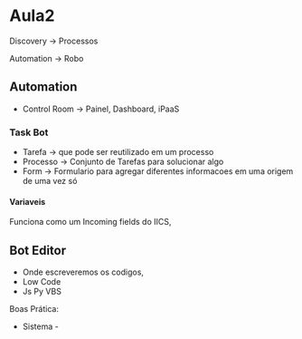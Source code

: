 # Aula2


Discovery -> Processos

Automation -> Robo


## Automation

- Control Room -> Painel, Dashboard, iPaaS

### Task Bot

- Tarefa -> que pode ser reutilizado em um processo
- Processo -> Conjunto de Tarefas para solucionar algo
- Form -> Formulario para agregar diferentes informacoes em uma origem de uma vez só

#### Variaveis

Funciona como um Incoming fields do IICS, 



## Bot Editor

- Onde escreveremos os codigos,
- Low Code
- Js Py VBS



Boas Prática:

- Sistema -









